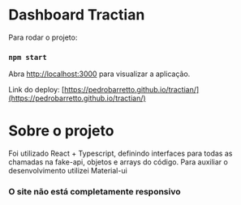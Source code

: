 # Dashboard Tractian

Para rodar o projeto:

### `npm start`

Abra [http://localhost:3000](http://localhost:3000) para visualizar a aplicação.

Link do deploy: [https://pedrobarretto.github.io/tractian/](https://pedrobarretto.github.io/tractian/)

# Sobre o projeto

Foi utilizado React + Typescript, definindo interfaces para todas as chamadas na fake-api, objetos e arrays do código.
Para auxiliar o desenvolvimento utilizei Material-ui

### O site não está completamente responsivo
